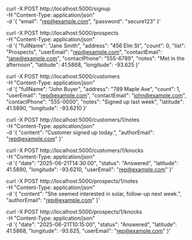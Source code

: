 curl -X POST http://localhost:5000/signup \
  -H "Content-Type: application/json" \
  -d '{
    "email": "rep@example.com",
    "password": "secure123"
}'

curl -X POST http://localhost:5000/prospects \
  -H "Content-Type: application/json" \
  -d '{
    "fullName": "Jane Smith",
    "address": "456 Elm St",
    "count": 0,
    "list": "Prospects",
    "userEmail": "rep@example.com",
    "contactEmail": "jane@example.com",
    "contactPhone": "555-6789",
    "notes": "Met in the afternoon",
    "latitude": 41.5868,
    "longitude": -93.625
}'

curl -X POST http://localhost:5000/customers \
  -H "Content-Type: application/json" \
  -d '{
    "fullName": "John Buyer",
    "address": "789 Maple Ave",
    "count": 1,
    "userEmail": "rep@example.com",
    "contactEmail": "john@example.com",
    "contactPhone": "555-0000",
    "notes": "Signed up last week",
    "latitude": 41.5890,
    "longitude": -93.6210
}'

curl -X POST http://localhost:5000/customers/1/notes \
-H "Content-Type: application/json" \
-d '{
  "content": "Customer signed up today.",
  "authorEmail": "rep@example.com"
}'

curl -X POST http://localhost:5000/customers/1/knocks \
  -H "Content-Type: application/json" \
  -d '{
    "date": "2025-06-21T14:30:00",
    "status": "Answered",
    "latitude": 41.5890,
    "longitude": -93.6210,
    "userEmail": "rep@example.com"
}'

curl -X POST http://localhost:5000/prospects/1/notes \
  -H "Content-Type: application/json" \
  -d '{
    "content": "She seemed interested in solar, follow-up next week.",
    "authorEmail": "rep@example.com"
}'

curl -X POST http://localhost:5000/prospects/1/knocks \
  -H "Content-Type: application/json" \
  -d '{
    "date": "2025-06-21T10:15:00",
    "status": "Answered",
    "latitude": 41.5868,
    "longitude": -93.625,
    "userEmail": "rep@example.com"
}'